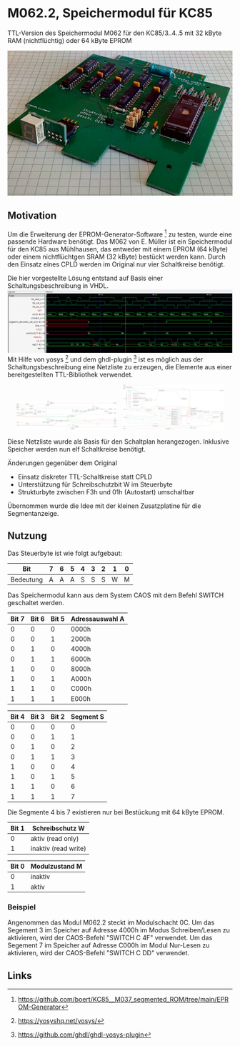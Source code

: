 # M062.2, Speichermodul für KC85
TTL-Version des Speichermodul M062 für den KC85/3..4..5 mit 32 kByte RAM (nichtflüchtig) oder 64 kByte EPROM

![M062.2 bestückt mit 64 kByte EPROM](Bilder/M062_EPROM.jpg)

## Motivation
Um die Erweiterung der EPROM-Generator-Software [^1] zu testen, wurde eine passende Hardware benötigt.
Das M062 von E. Müller ist ein Speichermodul für den KC85 aus Mühlhausen, das entweder mit einem EPROM (64 kByte) oder einem nichtflüchtgen SRAM (32 kByte) bestückt werden kann. Durch den Einsatz eines CPLD werden im Original nur vier Schaltkreise benötigt.

Die hier vorgestellte Lösung entstand auf Basis einer Schaltungsbeschreibung in VHDL.
![Simulation der Schaltungs mit ghld und Darstellung mit GTKwave](Bilder/Simulation_M062_mit_CPLD.png)
Mit Hilfe von yosys [^2] und dem ghdl-plugin [^3] ist es möglich aus der Schaltungsbeschreibung eine Netzliste zu erzeugen, die Elemente aus einer bereitgestellten TTL-Bibliothek verwendet.

<p align="center">
  <img alt="Synthetisierte Schaltung" src="Bilder/cpld_rtl.png" width="45%">
&nbsp;
  <img alt="Mapping auf TTL-Schaltkreise" src="Bilder/cpld_gate_level.png" width="45%">
</p>

Diese Netzliste wurde als Basis für den Schaltplan herangezogen.
Inklusive Speicher werden nun elf Schaltkreise benötigt.

Änderungen gegenüber dem Original
- Einsatz diskreter TTL-Schaltkreise statt CPLD
- Unterstützung für Schreibschutzbit W im Steuerbyte
- Strukturbyte zwischen F3h und 01h (Autostart) umschaltbar

Übernommen wurde die Idee mit der kleinen Zusatzplatine für die Segmentanzeige.

## Nutzung
Das Steuerbyte ist wie folgt aufgebaut:

Bit       | 7 | 6 | 5 | 4 | 3 | 2 | 1 | 0
--------- | - | - | - | - | - | - | - | -
Bedeutung | A | A | A | S | S | S | W | M

Das Speichermodul kann aus dem System CAOS mit dem Befehl SWITCH geschaltet werden.

Bit 7 | Bit 6 | Bit 5 | Adressauswahl A
----- | ----- | ----- | ---------------
0 | 0 | 0 | 0000h
0 | 0 | 1 | 2000h
0 | 1 | 0 | 4000h
0 | 1 | 1 | 6000h
1 | 0 | 0 | 8000h
1 | 0 | 1 | A000h
1 | 1 | 0 | C000h
1 | 1 | 1 | E000h

Bit 4 | Bit 3 | Bit 2 | Segment S
----- | ----- | ----- | ---------
0 | 0 | 0 | 0
0 | 0 | 1 | 1
0 | 1 | 0 | 2
0 | 1 | 1 | 3
1 | 0 | 0 | 4
1 | 0 | 1 | 5
1 | 1 | 0 | 6
1 | 1 | 1 | 7

Die Segmente 4 bis 7 existieren nur bei Bestückung mit 64 kByte EPROM.

Bit 1 | Schreibschutz W
----- | ------
0 | aktiv (read only)
1 | inaktiv (read write)

Bit 0 | Modulzustand M
----- | ------
0 | inaktiv
1 | aktiv


### Beispiel
Angenommen das Modul M062.2 steckt im Modulschacht 0C. 
Um das Segement 3 im Speicher auf Adresse 4000h im Modus Schreiben/Lesen zu aktivieren, wird der CAOS-Befehl "SWITCH C 4F" verwendet. 
Um das Segement 7 im Speicher auf Adresse C000h im Modul Nur-Lesen zu aktivieren, wird der CAOS-Befehl "SWITCH C DD" verwendet.

## Links
[^1]: https://github.com/boert/KC85__M037_segmented_ROM/tree/main/EPROM-Generator
[^2]: https://yosyshq.net/yosys/
[^3]: https://github.com/ghdl/ghdl-yosys-plugin
